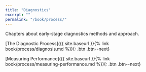 ```yaml
---
title: "Diagnostics"
excerpt: ""
permalink: "/book/process/"
---
```


Chapters about early-stage diagnostics methods and approach.

[The Diagnostic Process]({{ site.baseurl }}{% link book/process/diagnosis.md %}){: .btn .btn--next}

[Measuring Performance]({{ site.baseurl }}{% link book/process/measuring-performance.md %}){: .btn .btn--next}
